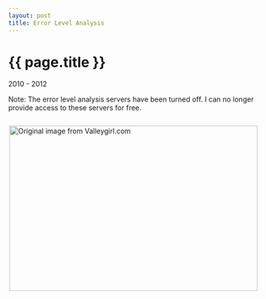 ```yaml
---
layout: post
title: Error Level Analysis
---
```


{{ page.title }}
================

<p class="meta">2010 - 2012</p>

Note: The error level analysis servers have been turned off. I can no longer provide access to these servers for free.

<img style="margin: 2em auto; display:block;" src="https://s3.amazonaws.com/github_image_storage/576ff2a_enhanced.jpg" width="500" height="333" alt="Original image from Valleygirl.com" />


